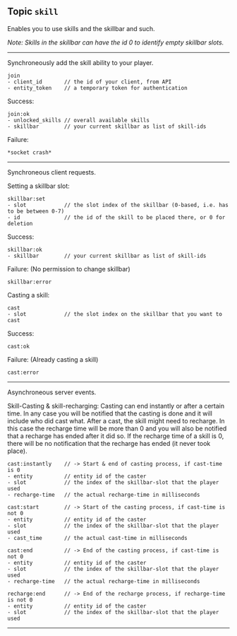 ## Topic `skill`

Enables you to use skills and the skillbar and such.

_Note: Skills in the skillbar can have the id 0 to identify
empty skillbar slots._

---

Synchroneously add the skill ability to your player.

```
join
- client_id       // the id of your client, from API
- entity_token    // a temporary token for authentication
```

Success:

```
join:ok
- unlocked_skills // overall available skills
- skillbar        // your current skillbar as list of skill-ids
```

Failure:

```
*socket crash*
```

---

Synchroneous client requests.

Setting a skillbar slot:

```
skillbar:set
- slot            // the slot index of the skillbar (0-based, i.e. has to be between 0-7)
- id              // the id of the skill to be placed there, or 0 for deletion
```

Success:

```
skillbar:ok
- skillbar        // your current skillbar as list of skill-ids
```

Failure: (No permission to change skillbar)

```
skillbar:error
```

Casting a skill:

```
cast
- slot            // the slot index on the skillbar that you want to cast
```

Success:

```
cast:ok
```

Failure: (Already casting a skill)

```
cast:error
```

---

Asynchroneous server events.

Skill-Casting & skill-recharging:
Casting can end instantly or after a certain time. In any case you will be notified
that the casting is done and it will include who did cast what. After a cast, the skill
might need to recharge. In this case the recharge time will be more than 0 and you will
also be notified that a recharge has ended after it did so. If the recharge time of a
skill is 0, there will be no notification that the recharge has ended (it never took place).

```
cast:instantly    // -> Start & end of casting process, if cast-time is 0
- entity          // entity id of the caster
- slot            // the index of the skillbar-slot that the player used
- recharge-time   // the actual recharge-time in milliseconds
```

```
cast:start        // -> Start of the casting process, if cast-time is not 0
- entity          // entity id of the caster
- slot            // the index of the skillbar-slot that the player used
- cast_time       // the actual cast-time in milliseconds
```

```
cast:end          // -> End of the casting process, if cast-time is not 0
- entity          // entity id of the caster
- slot            // the index of the skillbar-slot that the player used
- recharge-time   // the actual recharge-time in milliseconds
```

```
recharge:end      // -> End of the recharge process, if recharge-time is not 0
- entity          // entity id of the caster
- slot            // the index of the skillbar-slot that the player used
```

---
